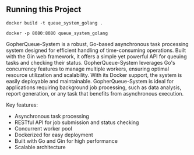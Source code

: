 ## Running this Project

`docker build -t queue_system_golang .`

`docker -p 8080:8080 queue_system_golang`


GopherQueue-System is a robust, Go-based asynchronous task processing system designed for efficient handling of time-consuming operations. Built with the Gin web framework, it offers a simple yet powerful API for queuing tasks and checking their status. GopherQueue-System leverages Go's concurrency features to manage multiple workers, ensuring optimal resource utilization and scalability. With its Docker support, the system is easily deployable and maintainable. GopherQueue-System is ideal for applications requiring background job processing, such as data analysis, report generation, or any task that benefits from asynchronous execution.

Key features:
- Asynchronous task processing
- RESTful API for job submission and status checking
- Concurrent worker pool
- Dockerized for easy deployment
- Built with Go and Gin for high performance
- Scalable architecture


